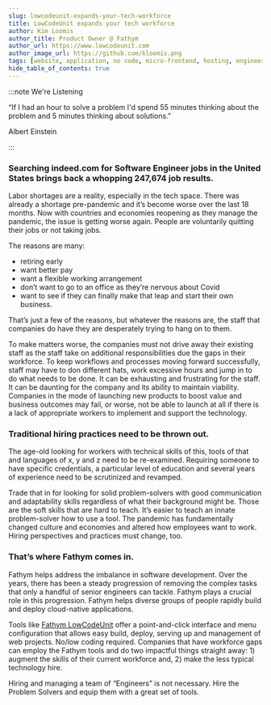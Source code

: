 ```yaml
---
slug: lowcodeunit-expands-your-tech-workforce
title: LowCodeUnit expands your tech workforce
author: Kim Loomis
author_title: Product Owner @ Fathym
author_url: https://www.lowcodeunit.com
author_image_url: https://github.com/kloomis.png
tags: [website, application, no code, micro-frontend, hosting, engineering]
hide_table_of_contents: true
---
```



:::note We're Listening

“If I had an hour to solve a problem I'd spend 55 minutes thinking about the problem and 5 minutes thinking about solutions.”

Albert Einstein

:::

### Searching indeed.com for Software Engineer jobs in the United States brings back a whopping 247,674 job results.

Labor shortages are a reality, especially in the tech space. There was already a shortage pre-pandemic and it’s become worse over the last 18 months. Now with countries and economies reopening as they manage the pandemic, the issue is getting worse again. People are voluntarily quitting their jobs or not taking jobs. 

The reasons are many: 
- retiring early
- want better pay
- want a flexible working arrangement
- don’t want to go to an office as they’re nervous about Covid
- want to see if they can finally make that leap and start their own business. 

That’s just a few of the reasons, but whatever the reasons are, the staff that companies do have they are desperately trying to hang on to them.

To make matters worse, the companies must not drive away their existing staff as the staff take on additional responsibilities due the gaps in their workforce. To keep workflows and processes moving forward successfully, staff may have to don different hats, work excessive hours and jump in to do what needs to be done. It can be exhausting and frustrating for the staff. It can be daunting for the company and its ability to maintain viability. Companies in the mode of launching new products to boost value and business outcomes may fail, or worse, not be able to launch at all if there is a lack of appropriate workers to implement and support the technology.

### Traditional hiring practices need to be thrown out. 

The age-old looking for workers with technical skills of this, tools of that and languages of x, y and z need to be re-examined. Requiring someone to have specific credentials, a particular level of education and several years of experience need to be scrutinized and revamped. 

Trade that in for looking for solid problem-solvers with good communication and adaptability skills regardless of what their background might be. Those are the soft skills that are hard to teach. It’s easier to teach an innate problem-solver how to use a tool. The pandemic has fundamentally changed culture and economies and altered how employees want to work. Hiring perspectives and practices must change, too.

### That’s where Fathym comes in.

Fathym helps address the imbalance in software development. Over the years, there has been a steady progression of removing the complex tasks that only a handful of senior engineers can tackle. Fathym plays a crucial role in this progression. Fathym helps diverse groups of people rapidly build and deploy cloud-native applications. 

Tools like [Fathym LowCodeUnit](https://www.lowcodeunit.com/) offer a point-and-click interface and menu configuration that allows easy build, deploy, serving up and management of web projects. No/low coding required. Companies that have workforce gaps can employ the Fathym tools and do two impactful things straight away: 1) augment the skills of their current workforce and, 2) make the less typical technology hire.

Hiring and managing a team of “Engineers” is not necessary. Hire the Problem Solvers and equip them with a great set of tools.
